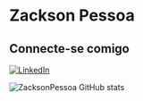 # Zackson Pessoa

## Connecte-se comigo 
[![LinkedIn](https://img.shields.io/badge/LinkedIn-000?style=for-the-badge&logo=linkedin&logoColor=0E76A8)](https://www.linkedin.com/in/zackson-pessoa/)



![ZacksonPessoa GitHub stats ](https://github-readme-stats.vercel.app/api?username=ZacksonPessoa&theme=transparent&bg_color=000&border_color=30A3DC&show_icons=true&icon_color=30A3DC&title_color=E94D5F&text_color=FFF&hide=stars&hide_title=true)

